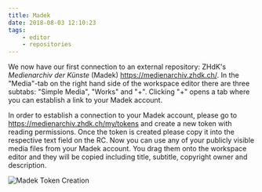 ```yaml
---
title: Madek
date: 2018-08-03 12:10:23
tags:
	- editor 
	- repositories
---
```


We now have our first connection to an external repository: ZHdK's *Medienarchiv der Künste* (Madek) <https://medienarchiv.zhdk.ch/>.  In the "Media"-tab on the right hand side of the workspace editor there are three subtabs: "Simple Media", "Works" and "+".  Clicking "+" opens a tab where you can establish a link to your Madek account.

In order to establish a connection to your Madek account, please go to https://medienarchiv.zhdk.ch/my/tokens and create a new token with reading permissions. Once the token is created please copy it into the respective text field on the RC.  Now you can use any of your publicly visible media files from your Madek account. You drag them onto the workspace editor and they will be copied including title, subtitle, copyright owner and description.

![Madek Token Creation](https://societyforartisticresearch.github.io/rcblogpublic/images/madek.png)
